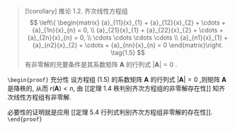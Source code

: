 > [!corollary] 推论 1.2. 
> 齐次线性方程组
> $$
> \left\{ \begin{matrix} {a}_{11}{x}_{1} + {a}_{12}{x}_{2} + \cdots + {a}_{1n}{x}_{n} = 0, \\ {a}_{21}{x}_{1} + {a}_{22}{x}_{2} + \cdots + {a}_{2n}{x}_{n} = 0, \\ \cdots \cdots \cdots \cdots \\ {a}_{n1}{x}_{1} + {a}_{n2}{x}_{2} + \cdots + {a}_{nn}{x}_{n} = 0 \end{matrix}\right. \tag{1.5}
> $$
> 有非零解的充要条件是其系数矩阵 $\mathbf{A}$ 的行列式 $\left| \mathbf{A}\right| = 0$ .

`\begin{proof}`
充分性 
设方程组 (1.5) 的系数矩阵 $\mathbf{A}$ 的行列式 $\left| \mathbf{A}\right| = 0$ ,则矩阵 $\mathbf{A}$ 是降秩的, 从而 $r\left( \mathbf{A}\right) < n$, 由 [[定理 1.4 秩判别齐次方程组的非零解存在性]] 知齐次线性方程组有非零解. 

必要性的证明就是应用 [[定理 5.4 行列式判别齐次方程组非零解的存在性]]. 
`\end{proof}`